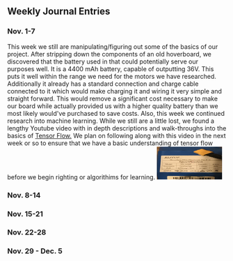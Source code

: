 ## Weekly Journal Entries

### Nov. 1-7
This week we still are manipulating/figuring out some of the basics of our project. After stripping down the components of an old hoverboard, we discovered that the battery used in that could potentially serve our purposes well. It is a 4400 mAh battery, capable of outputting 36V. This puts it well within the range we need for the motors we have researched. Additionally it already has a standard connection and charge cable connected to it which would make charging it and wiring it very simple and straight forward. This would remove a significant cost necessary to make our board while actually provided us with a higher quality battery than we most likely would've purchased to save costs. Also, this week we continued research into machine learning. While we still are a little lost, we found a lengthy Youtube video with in depth descriptions and walk-throughs into the basics of [Tensor Flow.](https://www.youtube.com/watch?v=tPYj3fFJGjk&feature=youtu.be) We plan on following along with this video in the next week or so to ensure that we have a basic understanding of tensor flow before we begin righting or algorithims for learning.
<img src="3FC93D7E-91A9-4217-9ADD-F2DDC8410C65.jpeg" alt="alt text" width="150" height="75">


### Nov. 8-14

### Nov. 15-21

### Nov. 22-28

### Nov. 29 - Dec. 5
